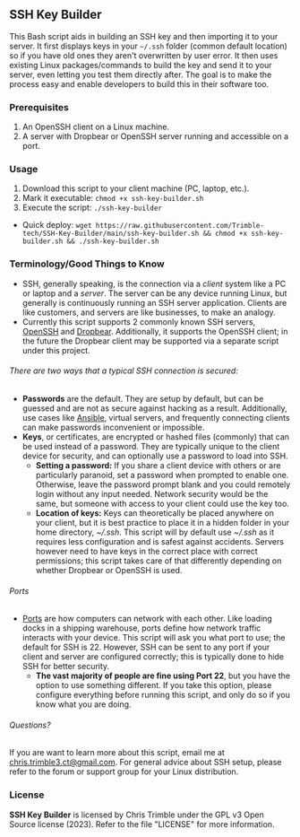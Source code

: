 ## SSH Key Builder

This Bash script aids in building an SSH key and then importing it to your server. It first displays keys in your `~/.ssh` folder (common default location) so if you have old ones they aren't overwritten by user error. It then uses existing Linux packages/commands to build the key and send it to your server, even letting you test them directly after. The goal is to make the process easy and enable developers to build this in their software too.

### Prerequisites

1. An OpenSSH client on a Linux machine.
2. A server with Dropbear or OpenSSH server running and accessible on a port.

### Usage

1. Download this script to your client machine (PC, laptop, etc.).
2. Mark it executable: `chmod +x ssh-key-builder.sh`
3. Execute the script: `./ssh-key-builder`

* Quick deploy: `wget https://raw.githubusercontent.com/Trimble-tech/SSH-Key-Builder/main/ssh-key-builder.sh && chmod +x ssh-key-builder.sh && ./ssh-key-builder.sh`

### Terminology/Good Things to Know

* SSH, generally speaking, is the connection via a *client* system like a PC or laptop and a *server*. The server can be any device running Linux, but generally is continuously running an SSH server application. Clients are like customers, and servers are like businesses, to make an analogy.
* Currently this script supports 2 commonly known SSH servers, [OpenSSH](https://www.openssh.com/) and [Dropbear](https://matt.ucc.asn.au/dropbear/dropbear.html). Additionally, it supports the OpenSSH client; in the future the Dropbear client may be supported via a separate script under this project.

###### There are two ways that a typical SSH connection is secured: 

* **Passwords** are the default. They are setup by default, but can be guessed and are not as secure against hacking as a result. Additionally, use cases like [Ansible](https://www.ansible.com/), virtual servers, and frequently connecting clients can make passwords inconvenient or impossible.
* **Keys**, or certificates, are encrypted or hashed files (commonly) that can be used instead of a password. They are typically unique to the client device for security, and can optionally use a password to load into SSH. 
  * __Setting a password:__ If you share a client device with others or are particularly paranoid, set a password when prompted to enable one. Otherwise, leave the password prompt blank and you could remotely login without any input needed. Network security would be the same, but someone with access to your client could use the key too.
  * __Location of keys:__ Keys can theoretically be placed anywhere on your client, but it is best practice to place it in a hidden folder in your home directory, *\~/.ssh*. This script will by default use *\~/.ssh* as it requires less configuration and is safest against accidents. Servers however need to have keys in the correct place with correct permissions; this script takes care of that differently depending on whether Dropbear or OpenSSH is used.

###### Ports

* [Ports](https://en.wikipedia.org/wiki/Port_\(computer_networking\)) are how computers can network with each other. Like loading docks in a shipping warehouse, ports define how network traffic interacts with your device. This script will ask you what port to use; the default for SSH is 22. However, SSH can be sent to any port if your client and server are configured correctly; this is typically done to hide SSH for better security. 
  * **The vast majority of people are fine using Port 22**, but you have the option to use something different. If you take this option, please configure everything before running this script, and only do so if you know what you are doing.

###### Questions?

If you are want to learn more about this script, email me at chris.trimble3.ct@gmail.com. For general advice about SSH setup, please refer to the forum or support group for your Linux distribution.

### License

**SSH Key Builder** is licensed by Chris Trimble under the GPL v3 Open Source license (2023). Refer to the file "LICENSE" for more information.
